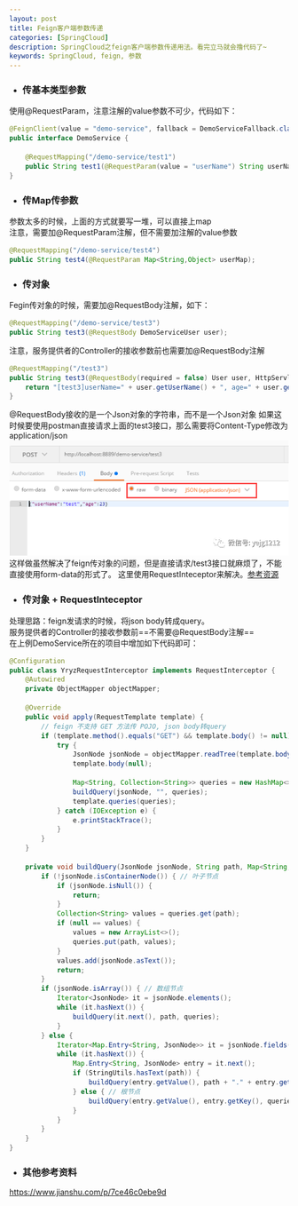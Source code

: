 ```yaml
---
layout: post
title: Feign客户端参数传递
categories: [SpringCloud]
description: SpringCloud之feign客户端参数传递用法。看完立马就会撸代码了~
keywords: SpringCloud, feign, 参数
---
```


- ### 传基本类型参数
使用@RequestParam，注意注解的value参数不可少，代码如下：
```java
@FeignClient(value = "demo-service", fallback = DemoServiceFallback.class) 
public interface DemoService {

    @RequestMapping("/demo-service/test1")
    public String test1(@RequestParam(value = "userName") String userName, @RequestParam(value = "age") int age);
}
```

- ### 传Map传参数
参数太多的时候，上面的方式就要写一堆，可以直接上map <br />
注意，需要加@RequestParam注解，但不需要加注解的value参数
```java
@RequestMapping("/demo-service/test4")
public String test4(@RequestParam Map<String,Object> userMap);
```


- ### 传对象
Fegin传对象的时候，需要加@RequestBody注解，如下：
```java
@RequestMapping("/demo-service/test3")
public String test3(@RequestBody DemoServiceUser user);
```
注意，服务提供者的Controller的接收参数前也需要加@RequestBody注解
```java
@RequestMapping("/test3")
public String test3(@RequestBody(required = false) User user, HttpServletRequest request) {
	return "[test3]userName=" + user.getUserName() + ", age=" + user.getAge();
}
```
@RequestBody接收的是一个Json对象的字符串，而不是一个Json对象
如果这时候要使用postman直接请求上面的test3接口，那么需要将Content-Type修改为application/json
![image](/images/posts/springcloud/postman-request-body.png)
这样做虽然解决了feign传对象的问题，但是直接请求/test3接口就麻烦了，不能直接使用form-data的形式了。
这里使用RequestInteceptor来解决。[参考资源](https://github.com/spring-cloud/spring-cloud-netflix/issues/1253)


- ### 传对象 + RequestInteceptor
处理思路：feign发请求的时候，将json body转成query。<br />
服务提供者的Controller的接收参数前==不需要@RequestBody注解== <br />
在上例DemoService所在的项目中增加如下代码即可：
```java
@Configuration
public class YryzRequestInterceptor implements RequestInterceptor {
	@Autowired
	private ObjectMapper objectMapper;

	@Override
	public void apply(RequestTemplate template) {
		// feign 不支持 GET 方法传 POJO, json body转query
		if (template.method().equals("GET") && template.body() != null) {
			try {
				JsonNode jsonNode = objectMapper.readTree(template.body());
				template.body(null);

				Map<String, Collection<String>> queries = new HashMap<>();
				buildQuery(jsonNode, "", queries);
				template.queries(queries);
			} catch (IOException e) {
				e.printStackTrace();
			}
		}
	}

	private void buildQuery(JsonNode jsonNode, String path, Map<String, Collection<String>> queries) {
		if (!jsonNode.isContainerNode()) { // 叶子节点
			if (jsonNode.isNull()) {
				return;
			}
			Collection<String> values = queries.get(path);
			if (null == values) {
				values = new ArrayList<>();
				queries.put(path, values);
			}
			values.add(jsonNode.asText());
			return;
		}
		if (jsonNode.isArray()) { // 数组节点
			Iterator<JsonNode> it = jsonNode.elements();
			while (it.hasNext()) {
				buildQuery(it.next(), path, queries);
			}
		} else {
			Iterator<Map.Entry<String, JsonNode>> it = jsonNode.fields();
			while (it.hasNext()) {
				Map.Entry<String, JsonNode> entry = it.next();
				if (StringUtils.hasText(path)) {
					buildQuery(entry.getValue(), path + "." + entry.getKey(), queries);
				} else { // 根节点
					buildQuery(entry.getValue(), entry.getKey(), queries);
				}
			}
		}
	}
}
```

- ### 其他参考资料
https://www.jianshu.com/p/7ce46c0ebe9d




